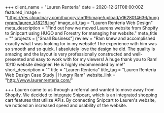 +++
client_name = "Lauren Renteria"
date = 2020-12-21T08:00:00Z
featured_image = "https://res.cloudinary.com/hungryram19/image/upload/v1628014636/hungryram/lauren_k18218.jpg"
image_alt_tag = "Lauren Renteria Web Design"
meta_description = "Find out how we moved Laurens website from Shopify to Snipcart using HUGO and Forestry for managing her website."
meta_title = ""
projects = ["Small Business"]
review = "Ram knew and accomplished exactly what I was looking for in my website! The experience with him was so smooth and so quick. I absolutely love the design he did. The quality is amazing and the layout is very professionally constructed and well-presented and easy to work with for my viewers! A huge thank you to Ram! 10/10 website designer. He is highly recommended by me!"
short_description = ""
title = "Lauren Renteria"
title_tag = "Lauren Renteria Web Design Case Study | Hungry Ram"
website_link = "http://www.laurenrenteria.com/"

+++
Lauren came to us through a referral and wanted to move away from Shopify. We decided to integrate Snipcart, which is an integrated shopping cart features that utilize APIs. By connecting Snipcart to Lauren's website, we noticed an increased speed and usability of the website.
